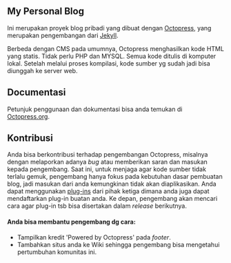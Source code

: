 ## My Personal Blog

Ini merupakan proyek blog pribadi yang dibuat dengan [Octopress](http://octopress.org/), 
yang merupakan pengembangan dari [Jekyll](https://github.com/mojombo/jekyll).

Berbeda dengan CMS pada umumnya, Octopress menghasilkan kode HTML yang statis.
Tidak perlu PHP dan MYSQL. Semua kode ditulis di komputer lokal. Setelah melalui
proses kompilasi, kode sumber yg sudah jadi bisa diunggah ke server web.


## Documentasi

Petunjuk penggunaan dan dokumentasi bisa anda temukan di 
[Octopress.org](http://octopress.org/docs).


## Kontribusi

Anda bisa berkontribusi terhadap pengembangan Octopress, misalnya dengan melaporkan
adanya *bug* atau memberikan saran dan masukan kepada pengembang.
Saat ini, untuk menjaga agar kode sumber tidak terlalu gemuk, pengembang hanya 
fokus pada kebutuhan dasar pembuatan blog, jadi masukan dari anda kemungkinan
tidak akan diaplikasikan. Anda dapat menggunakan [plug-ins](https://github.com/imathis/octopress/wiki/3rd-party-plugins)
dari pihak ketiga dimana anda juga dapat mendaftarkan plug-in buatan anda.
Ke depan, pengembang akan mencari cara agar plug-in tsb bisa disertakan dalam
*release* berikutnya.


#### Anda bisa membantu pengembang dg cara:
- Tampilkan kredit 'Powered by Octopress' pada *footer*.
- Tambahkan situs anda ke Wiki sehingga pengembang bisa mengetahui pertumbuhan
  komunitas ini.


